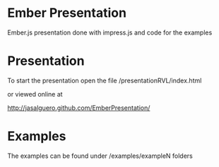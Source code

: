 Ember Presentation
=================

Ember.js presentation done with impress.js and code for the examples


Presentation
=================

To start the presentation open the file /presentationRVL/index.html

or viewed online at

http://jasalguero.github.com/EmberPresentation/


Examples
=================

The examples can be found under /examples/exampleN folders



